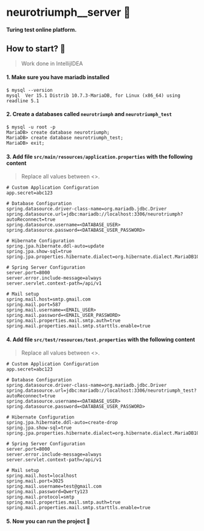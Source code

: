 # neurotriumph__server 🤖
#### Turing test online platform.
## How to start? :eyes:
> Work done in IntellijIDEA

#### 1. Make sure you have mariadb installed
```
$ mysql --version
mysql  Ver 15.1 Distrib 10.7.3-MariaDB, for Linux (x86_64) using readline 5.1
```

#### 2. Create a databases called `neurotriumph` and `neurotriumph_test`
```
$ mysql -u root -p
MariaDB> create database neurotriumph;
MariaDB> create database neurotriumph_test;
MariaDB> exit;
```

#### 3. Add file `src/main/resources/application.properties` with the following content
> Replace all values between <>.
```
# Custom Application Configuration
app.secret=abc123

# Database Configuration
spring.datasource.driver-class-name=org.mariadb.jdbc.Driver
spring.datasource.url=jdbc:mariadb://localhost:3306/neurotriumph?autoReconnect=true
spring.datasource.username=<DATABASE_USER>
spring.datasource.password=<DATABASE_USER_PASSWORD>

# Hibernate Configuration
spring.jpa.hibernate.ddl-auto=update
spring.jpa.show-sql=true
spring.jpa.properties.hibernate.dialect=org.hibernate.dialect.MariaDB103Dialect

# Spring Server Configuration
server.port=8000
server.error.include-message=always
server.servlet.context-path=/api/v1

# Mail setup
spring.mail.host=smtp.gmail.com
spring.mail.port=587
spring.mail.username=<EMAIL_USER>
spring.mail.password=<EMAIL_USER_PASSWORD>
spring.mail.properties.mail.smtp.auth=true
spring.mail.properties.mail.smtp.starttls.enable=true
```

#### 4. Add file `src/test/resources/test.properties` with the following content
> Replace all values between <>.
```
# Custom Application Configuration
app.secret=abc123

# Database Configuration
spring.datasource.driver-class-name=org.mariadb.jdbc.Driver
spring.datasource.url=jdbc:mariadb://localhost:3306/neurotriumph_test?autoReconnect=true
spring.datasource.username=<DATABASE_USER>
spring.datasource.password=<DATABASE_USER_PASSWORD>

# Hibernate Configuration
spring.jpa.hibernate.ddl-auto=create-drop
spring.jpa.show-sql=true
spring.jpa.properties.hibernate.dialect=org.hibernate.dialect.MariaDB103Dialect

# Spring Server Configuration
server.port=8000
server.error.include-message=always
server.servlet.context-path=/api/v1

# Mail setup
spring.mail.host=localhost
spring.mail.port=3025
spring.mail.username=test@gmail.com
spring.mail.password=Qwerty123
spring.mail.protocol=smtp
spring.mail.properties.mail.smtp.auth=true
spring.mail.properties.mail.smtp.starttls.enable=true
```

#### 5. Now you can run the project :tada: